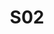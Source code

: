 ---
title: S02
dimension: strategic
tags:
- capabilities
- duplication
- portfolio
- rationalisation
- value-streams
- maturity
- optimisation
- analysis
- business
- capability-map
- heatmap
nav_order: 2.12
deprecated: false
description: Business Capability Model
requirement: We **SHOULD** be able to demonstrate which capabilities from the NHSE
  Business Capability Model the solution is realising, and any potential duplication
  identified.
complete: false
todos:
- Complete the more info section
- What is the Business Capability Model?
- Where can I find the Business Capability Model?
- Add examples
- Any tech links?
- Complete further reading
more_info: |
  Intent:
    Demonstrate explicit linkage between solution scope and enterprise business
    capabilities; surface duplication & fragmentation risks early.

  Capability mapping steps:
    1. Identify capabilities the solution realises / enhances
    2. Classify support level: Primary, Partial, Consuming
    3. Highlight overlaps with existing systems (candidate consolidation)
    4. Trace each capability to roadmap epics & metrics
    5. Record rationale for introducing any new capability constructs

  Analysis heuristics:
    - Overlap count >1 for primary capability -> investigate consolidation
    - Capability with no owner or metric -> clarify accountability
    - Orphan capability (implemented but not in model) -> update model or retire

  Pitfalls:
    - Treating capability list as feature backlog
    - Mapping at inconsistent granularity (apples vs oranges)
    - No update cycle after capability model evolves
examples:
- title: Capability Mapping Table
  content: 'Capability -> Support Level -> Owning System -> Overlaps -> Metric.

    '
- title: Consolidation Opportunity Highlight
  content: 'Two systems implementing similar "Notification Delivery" capability.

    '
- title: Capability to Roadmap Trace
  content: 'Capability ID mapped to epics & target outcome metrics.

    '
technology:
- title: Capability Catalogue Tool
  content: 'Stores model definitions & relationships.

    '
- title: Visual Mapping (Graph / Diagramming)
  content: 'Shows capability-to-system dependencies.

    '
- title: Roadmap Management Tool
  content: 'Links epics to capability outcomes.

    '
further_reading:
- title: Business Capability Mapping
  content: Technique for aligning architecture to business model.
  url: https://martinfowler.com/
- title: Wardley Mapping (Context)
  content: Identifying evolution & duplication signals.
  url: https://wardleypedia.org/
assessment_guidance: |
  Assessment focus:
    Determine clarity, completeness, and actionability of capability mapping plus proactive identification of duplication / fragmentation.

  Steps:
    1. Extract capability mapping artefact: confirm support level classification (Primary/Partial/Consuming) and ownership fields populated.
    2. Cross-check 2 mapped capabilities against enterprise catalogue canonical names & versions.
    3. Identify any duplicate implementations (same capability across >=2 systems): verify consolidation analysis or rationale to retain.
    4. Trace one capability to roadmap epics + KPI; confirm measurable outcome exists.
    5. Inspect change log: has mapping been updated after recent scope or model changes?

  Evidence:
    - Mapping table snippet
    - Duplicate capability evaluation note
    - Capability → Epic → Metric trace line
    - Change log / commit diff for mapping update

  Red flags:
    - Capability names diverging from canonical model (drift)
    - Large set of “Partial” with no planned path to Primary owner clarity
    - Duplicates with no consolidation backlog item
    - Newly built capability absent from enterprise model (shadow taxonomy)

  Maturity signals:
    - Visual dependency graph auto-generated from source mapping YAML
    - Consolidation candidate list with prioritised actions & status
    - KPI dashboard referencing capability IDs directly

  Quick improvements:
    - Introduce mapping schema & CI validation
    - Tag duplicates with candidate_consolidation: true & review_date
    - Add lightweight diff script notifying model changes downstream
assessment_examples:
  '0':
  - example: No capability mapping; solution scope described only in feature terms.
  - example: Duplicate capabilities unidentified; overlapping systems proliferate.
  '1':
  - example: Initial list of capabilities captured but lacks support level classification
      or ownership.
  - example: Duplication suspected but no documented evaluation.
  '2':
  - example: Mapping includes support levels; some overlaps noted without consolidation
      plan.
  - example: Capability names partially misaligned with enterprise catalogue.
  '3':
  - example: Full mapping validated against catalogue; duplicates have recorded consolidation
      analysis & next steps.
  - example: Capability ↔ roadmap ↔ KPI trace exists for primary capabilities.
  '4':
  - example: Automated validation (schema/lint) enforces naming & support level consistency;
      consolidation backlog progressing.
  - example: Visual dependency graph auto-generated and updated on changes.
  '5':
  - example: Continuous sync with enterprise model (diff alerts) and proactive consolidation
      proposals accepted.
  - example: KPI dashboard directly keyed by capability IDs driving prioritisation.
---